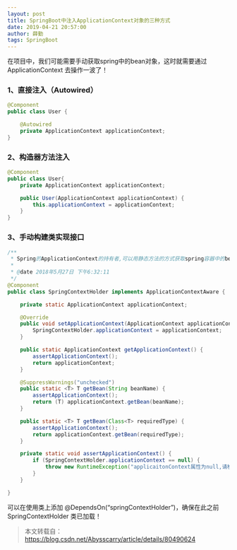 ```yaml
---
layout: post
title: SpringBoot中注入ApplicationContext对象的三种方式
date: 2019-04-21 20:57:00
author: 薛勤
tags: SpringBoot
---
```

在项目中，我们可能需要手动获取spring中的bean对象，这时就需要通过 ApplicationContext 去操作一波了！

### 1、直接注入（Autowired）

```java
@Component
public class User {

    @Autowired
    private ApplicationContext applicationContext;
}
```

### 2、构造器方法注入

```java
@Component
public class User{
    private ApplicationContext applicationContext;

    public User(ApplicationContext applicationContext) {
        this.applicationContext = applicationContext;
    }
}
```

### 3、手动构建类实现接口

```java
/**
 * Spring的ApplicationContext的持有者,可以用静态方法的方式获取spring容器中的bean
 *
 * @date 2018年5月27日 下午6:32:11
 */
@Component
public class SpringContextHolder implements ApplicationContextAware {

    private static ApplicationContext applicationContext;

    @Override
    public void setApplicationContext(ApplicationContext applicationContext) throws BeansException {
        SpringContextHolder.applicationContext = applicationContext;
    }

    public static ApplicationContext getApplicationContext() {
        assertApplicationContext();
        return applicationContext;
    }

    @SuppressWarnings("unchecked")
    public static <T> T getBean(String beanName) {
        assertApplicationContext();
        return (T) applicationContext.getBean(beanName);
    }

    public static <T> T getBean(Class<T> requiredType) {
        assertApplicationContext();
        return applicationContext.getBean(requiredType);
    }

    private static void assertApplicationContext() {
        if (SpringContextHolder.applicationContext == null) {
            throw new RuntimeException("applicaitonContext属性为null,请检查是否注入了SpringContextHolder!");
        }
    }

}
```

可以在使用类上添加 @DependsOn(“springContextHolder”)，确保在此之前 SpringContextHolder 类已加载！

> 本文转载自：<https://blog.csdn.net/Abysscarry/article/details/80490624>